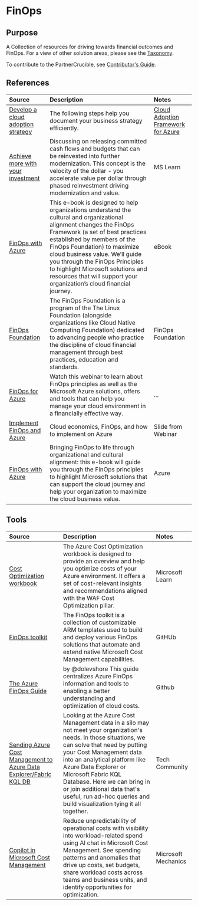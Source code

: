 # FinOps


## Purpose

A Collection of resources for driving towards financial outcomes and FinOps. For a view of other solution areas, please see the [Taxonomy](./Taxonomy). 

To contribute to the PartnerCrucible, see [Contributor's Guide](ContributorsGuide).



## References

Source | Description | Notes
:----- | :---------- | :-----
[Develop a cloud adoption strategy](https://learn.microsoft.com/en-us/azure/cloud-adoption-framework/strategy/)| The following steps help you document your business strategy efficiently.| [Cloud Adoption Framework for Azure](https://learn.microsoft.com/en-us/azure/cloud-adoption-framework/)
[Achieve more with your investment](https://learn.microsoft.com/en-us/azure/cloud-adoption-framework/strategy/achieve-more#achieve-more-with-your-investment) | Discussing on releasing committed cash flows and budgets that can be reinvested into further modernization. This concept is the velocity of the dollar - you accelerate value per dollar through phased reinvestment driving modernization and value. | MS Learn 
[FinOps with Azure](./Docs/FinOps_with_Azure_eBook_V1.pdf) | This e-book is designed to help organizations understand the cultural and organizational alignment changes the FinOps Framework (a set of best practices established by members of the FinOps Foundation) to maximize cloud business value. We’ll guide you through the FinOps Principles to highlight Microsoft solutions and resources that will support your organization’s cloud financial journey. | eBook 
[FinOps Foundation](https://www.finops.org/about/) | The FinOps Foundation is a program of the The Linux Foundation (alongside organizations like Cloud Native Computing Foundation) dedicated to advancing people who practice the discipline of cloud financial management through best practices, education and standards. | FinOps Foundation
[FinOps for Azure](https://info.microsoft.com/ww-ondemand-implement-finops-for-azure.html?lcid=en-us) | Watch this webinar to learn about FinOps principles as well as the Microsoft Azure solutions, offers and tools that can help you manage your cloud environment in a financially effective way. |...
[Implement FinOps and Azure](https://on24static.akamaized.net/event/33/08/49/2/rt/1/documents/resourceList1626975656008/implementfinopsonazure1626975651629.pdf) | Cloud economics, FinOps, and how to implement on Azure | Slide from Webinar
[FinOps with Azure](https://azure.microsoft.com/en-us/resources/finops-with-azure-bringing-finops-to-life-through-organizational-and-cultural-alignment/en-us/?cdn=disable) | Bringing FinOps to life through organizational and cultural alignment: this e-book will guide you through the FinOps principles to highlight Microsoft solutions that can support the cloud journey and help your organization to maximize the cloud business value. | Azure


## Tools

Source | Description | Notes
:----- | :---------- | :-----
[Cost Optimization workbook](https://learn.microsoft.com/en-us/azure/advisor/advisor-cost-optimization-workbook) | The Azure Cost Optimization workbook is designed to provide an overview and help you optimize costs of your Azure environment. It offers a set of cost-relevant insights and recommendations aligned with the WAF Cost Optimization pillar. | Microsoft Learn
[FinOps toolkit](https://github.com/microsoft/finops-toolkit/tree/main) | The FinOps toolkit is a collection of customizable ARM templates used to build and deploy various FinOps solutions that automate and extend native Microsoft Cost Management capabilities.| GitHUb
[The Azure FinOps Guide](https://github.com/dolevshor/azure-finops-guide) | by @dolevshore This guide centralizes Azure FinOps information and tools to enabling a better understanding and optimization of cloud costs. | Github
[Sending Azure Cost Management to Azure Data Explorer/Fabric KQL DB](https://techcommunity.microsoft.com/t5/azure-data-explorer-blog/sending-azure-cost-management-to-azure-data-explorer-fabric-kql/ba-p/3909984) | Looking at the Azure Cost Management data in a silo may not meet your organization's needs. In those situations, we can solve that need by putting your Cost Management data into an analytical platform like Azure Data Explorer or Microsoft Fabric KQL Database. Here we can bring in or join additional data that's useful, run ad-hoc queries and build visualization tying it all together. | Tech Community
[Copilot in Microsoft Cost Management](https://www.youtube.com/watch?v=KuGkXGE4eWc) | Reduce unpredictability of operational costs with visibility into workload-related spend using AI chat in Microsoft Cost Management. See spending patterns and anomalies that drive up costs, set budgets, share workload costs across teams and business units, and identify opportunities for optimization.  | Microsoft Mechanics
